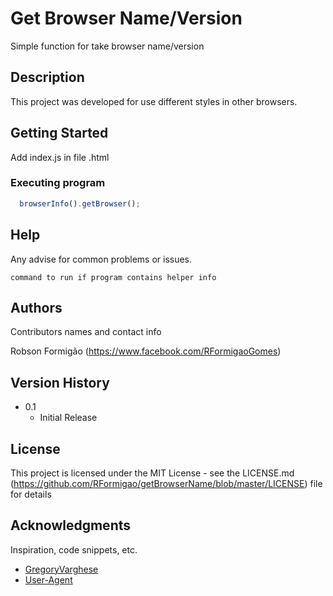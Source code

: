 # Get Browser Name/Version

Simple function for take browser name/version

## Description

This project was developed for use different styles in other browsers.

## Getting Started

Add index.js in file .html 

### Executing program

``` js
  browserInfo().getBrowser();
```

## Help

Any advise for common problems or issues.
```
command to run if program contains helper info
```

## Authors

Contributors names and contact info

Robson Formigão (https://www.facebook.com/RFormigaoGomes) 

## Version History

* 0.1
    * Initial Release

## License

This project is licensed under the MIT License - see the LICENSE.md (https://github.com/RFormigao/getBrowserName/blob/master/LICENSE) file for details

## Acknowledgments

Inspiration, code snippets, etc.
* [GregoryVarghese](https://www.gregoryvarghese.com/how-to-get-browser-name-and-version-via-javascript/)
* [User-Agent](https://developer.mozilla.org/pt-BR/docs/Web/HTTP/Headers/User-Agent)